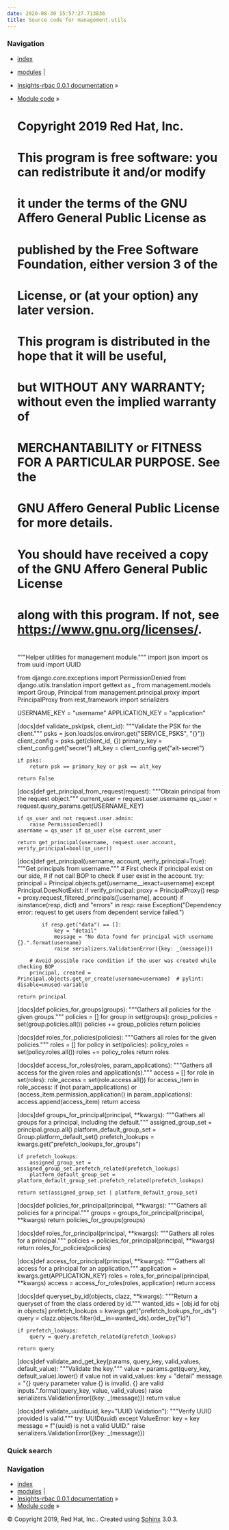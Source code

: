 ```yaml
---
date: 2020-08-30 15:57:27.713836
title: Source code for management.utils
---
```

### Navigation

  - [index](../../../genindex/ "General Index")
  - [modules](../../../py-modindex/ "Python Module Index") |
  - [Insights-rbac 0.0.1 documentation](../../../index/) »
  - [Module code](../../index/) »


    #
    # Copyright 2019 Red Hat, Inc.
    #
    #    This program is free software: you can redistribute it and/or modify
    #    it under the terms of the GNU Affero General Public License as
    #    published by the Free Software Foundation, either version 3 of the
    #    License, or (at your option) any later version.
    #
    #    This program is distributed in the hope that it will be useful,
    #    but WITHOUT ANY WARRANTY; without even the implied warranty of
    #    MERCHANTABILITY or FITNESS FOR A PARTICULAR PURPOSE.  See the
    #    GNU Affero General Public License for more details.
    #
    #    You should have received a copy of the GNU Affero General Public License
    #    along with this program.  If not, see <https://www.gnu.org/licenses/>.
    #
    """Helper utilities for management module."""
    import json
    import os
    from uuid import UUID
    
    from django.core.exceptions import PermissionDenied
    from django.utils.translation import gettext as _
    from management.models import Group, Principal
    from management.principal.proxy import PrincipalProxy
    from rest_framework import serializers
    
    USERNAME_KEY = "username"
    APPLICATION_KEY = "application"
    
    
    [docs]def validate_psk(psk, client_id):
        """Validate the PSK for the client."""
        psks = json.loads(os.environ.get("SERVICE_PSKS", "{}"))
        client_config = psks.get(client_id, {})
        primary_key = client_config.get("secret")
        alt_key = client_config.get("alt-secret")
    
        if psks:
            return psk == primary_key or psk == alt_key
    
        return False
    
    
    [docs]def get_principal_from_request(request):
        """Obtain principal from the request object."""
        current_user = request.user.username
        qs_user = request.query_params.get(USERNAME_KEY)
    
        if qs_user and not request.user.admin:
            raise PermissionDenied()
        username = qs_user if qs_user else current_user
    
        return get_principal(username, request.user.account, verify_principal=bool(qs_user))
    
    
    [docs]def get_principal(username, account, verify_principal=True):
        """Get principals from username."""
        # First check if principal exist on our side,
        # if not call BOP to check if user exist in the account.
        try:
            principal = Principal.objects.get(username__iexact=username)
        except Principal.DoesNotExist:
            if verify_principal:
                proxy = PrincipalProxy()
                resp = proxy.request_filtered_principals([username], account)
                if isinstance(resp, dict) and "errors" in resp:
                    raise Exception("Dependency error: request to get users from dependent service failed.")
    
                if resp.get("data") == []:
                    key = "detail"
                    message = "No data found for principal with username {}.".format(username)
                    raise serializers.ValidationError({key: _(message)})
    
            # Avoid possible race condition if the user was created while checking BOP
            principal, created = Principal.objects.get_or_create(username=username)  # pylint: disable=unused-variable
    
        return principal
    
    
    [docs]def policies_for_groups(groups):
        """Gathers all policies for the given groups."""
        policies = []
        for group in set(groups):
            group_policies = set(group.policies.all())
            policies += group_policies
        return policies
    
    
    [docs]def roles_for_policies(policies):
        """Gathers all roles for the given policies."""
        roles = []
        for policy in set(policies):
            policy_roles = set(policy.roles.all())
            roles += policy_roles
        return roles
    
    
    [docs]def access_for_roles(roles, param_applications):
        """Gathers all access for the given roles and application(s)."""
        access = []
        for role in set(roles):
            role_access = set(role.access.all())
            for access_item in role_access:
                if (not param_applications) or (access_item.permission_application() in param_applications):
                    access.append(access_item)
        return access
    
    
    [docs]def groups_for_principal(principal, **kwargs):
        """Gathers all groups for a principal, including the default."""
        assigned_group_set = principal.group.all()
        platform_default_group_set = Group.platform_default_set()
        prefetch_lookups = kwargs.get("prefetch_lookups_for_groups")
    
        if prefetch_lookups:
            assigned_group_set = assigned_group_set.prefetch_related(prefetch_lookups)
            platform_default_group_set = platform_default_group_set.prefetch_related(prefetch_lookups)
    
        return set(assigned_group_set | platform_default_group_set)
    
    
    [docs]def policies_for_principal(principal, **kwargs):
        """Gathers all policies for a principal."""
        groups = groups_for_principal(principal, **kwargs)
        return policies_for_groups(groups)
    
    
    [docs]def roles_for_principal(principal, **kwargs):
        """Gathers all roles for a principal."""
        policies = policies_for_principal(principal, **kwargs)
        return roles_for_policies(policies)
    
    
    [docs]def access_for_principal(principal, **kwargs):
        """Gathers all access for a principal for an application."""
        application = kwargs.get(APPLICATION_KEY)
        roles = roles_for_principal(principal, **kwargs)
        access = access_for_roles(roles, application)
        return access
    
    
    [docs]def queryset_by_id(objects, clazz, **kwargs):
        """Return a queryset of from the class ordered by id."""
        wanted_ids = [obj.id for obj in objects]
        prefetch_lookups = kwargs.get("prefetch_lookups_for_ids")
        query = clazz.objects.filter(id__in=wanted_ids).order_by("id")
    
        if prefetch_lookups:
            query = query.prefetch_related(prefetch_lookups)
    
        return query
    
    
    [docs]def validate_and_get_key(params, query_key, valid_values, default_value):
        """Validate the key."""
        value = params.get(query_key, default_value).lower()
        if value not in valid_values:
            key = "detail"
            message = "{} query parameter value {} is invalid. {} are valid inputs.".format(query_key, value, valid_values)
            raise serializers.ValidationError({key: _(message)})
        return value
    
    
    [docs]def validate_uuid(uuid, key="UUID Validation"):
        """Verify UUID provided is valid."""
        try:
            UUID(uuid)
        except ValueError:
            key = key
            message = f"{uuid} is not a valid UUID."
            raise serializers.ValidationError({key: _(message)})

### Quick search

### Navigation

  - [index](../../../genindex/ "General Index")
  - [modules](../../../py-modindex/ "Python Module Index") |
  - [Insights-rbac 0.0.1 documentation](../../../index/) »
  - [Module code](../../index/) »

© Copyright 2019, Red Hat, Inc.. Created using
[Sphinx](http://sphinx-doc.org/) 3.0.3.